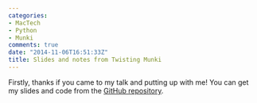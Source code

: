 ```yaml
---
categories:
- MacTech
- Python
- Munki
comments: true
date: "2014-11-06T16:51:33Z"
title: Slides and notes from Twisting Munki
---
```

Firstly, thanks if you came to my talk and putting up with me! You can get my slides and code from the [GitHub repository](https://github.com/grahamgilbert/mactech_2014).